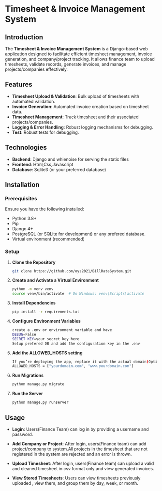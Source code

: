 # Timesheet & Invoice Management System

## Introduction
The **Timesheet & Invoice Management System** is a Django-based web application designed to facilitate efficient timesheet management, invoice generation, and company/project tracking. It allows finance team to upload timesheets, validate records, generate invoices, and manage projects/companies effectively.

## Features
- **Timesheet Upload & Validation**: Bulk upload of timesheets with automated validation.
- **Invoice Generation**: Automated invoice creation based on timesheet data.
- **Timesheet Management**: Track timesheet and their associated projects/companies.
- **Logging & Error Handling**: Robust logging mechanisms for debugging.
- **Test**: Robust tests for debugging.


## Technologies

- **Backend**: Django and whienoise for serving the static files
- **Frontend**: Html,Css,Javascript
- **Database**: Sqlite3 (or your preferred database)


## Installation

### Prerequisites
Ensure you have the following installed:
- Python 3.8+
- Pip
- Django 4+
- PostgreSQL (or SQLite for development) or any prefered database.
- Virtual environment (recommended)

### Setup
1. **Clone the Repository**
   ```sh
   git clone https://github.com/oys2021/BillRateSystem.git

2. **Create and Activate a Virtual Environment**
   ```sh
   python -m venv venv
   source venv/bin/activate  # On Windows: venv\Scripts\activate


3. **Install Dependencies**
   ```sh
   pip install -r requirements.txt

4. **Configure Environment Variables**
    ```sh
    create a .env or environment variable and have 
    DEBUG=False
    SECRET_KEY=your_secret_key_here
    Setup prefered DB and add the configuration key in the .env 

5. **Add the ALLOWED_HOSTS setting**
    ```sh
    If you’re deploying the app, replace it with the actual domain(Optioanl):
    ALLOWED_HOSTS = ["yourdomain.com", "www.yourdomain.com"]


6. **Run Migrations**
    ```sh
    python manage.py migrate

7. **Run the Server**
    ```sh
    python manage.py runserver


## Usage

- **Login**: Users(Finance Team) can log in by providing a username and password. 

- **Add Company or Project**: After login, users(Finance team) can add project/company to system.All projects in the timesheet that are not registered in the system are rejected and an error is thrown.
  
- **Upload Timesheet**: After login, users(Finance team) can upload a valid and cleaned timesheet in csv format only and view generated invoices.
  
- **View Stored Timesheets**: Users can view timesheets previously uploaded , view them, and group them by day, week, or month.



